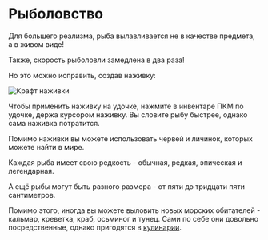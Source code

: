 # Рыболовство

Для большего реализма, рыба вылавливается не в качестве предмета, а в живом виде!

Также, скорость рыболовли замедлена в два раза!

Но это можно исправить, создав наживку:

![Крафт наживки](https://imgur.com/OV9yOKb.png)

Чтобы применить наживку на удочке, нажмите в инвентаре ПКМ по удочке, держа курсором наживку. Вы словите рыбу быстрее, однако сама наживка потратится.

Помимо наживки вы можете использовать червей и личинок, которых можете найти в мире.

Каждая рыба имеет свою редкость - обычная, редкая, эпическая и легендарная.

А ещё рыбы могут быть разного размера - от пяти до тридцати пяти сантиметров.

Помимо этого, иногда вы можете выловить новых морских обитателей - кальмар, креветка, краб, осьминог и тунец. Сами по себе они довольно посредственные, однако пригодятся в [кулинарии](/wiki/gameplay/culinary).
